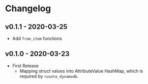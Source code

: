 # Changelog

## v0.1.1 - 2020-03-25

* Add `from_item` functions

## v0.1.0 - 2020-03-23

* First Release
    * Mapping struct values into AttributeValue HashMap, which is required by `rusoto_dynamodb`.
